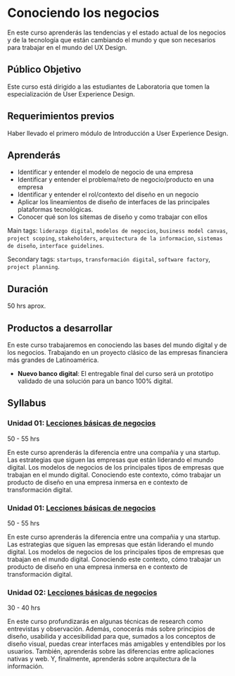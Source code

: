 # Conociendo los negocios

En este curso aprenderás las tendencias y el estado actual de los negocios y de
la tecnología que están cambiando el mundo y que son necesarios para trabajar en
el mundo del UX Design.

## Público Objetivo

Este curso está dirigido a las estudiantes de Laboratoria que tomen la
especialización de User Experience Design.

## Requerimientos previos

Haber llevado el primero módulo de Introducción a User Experience Design.

## Aprenderás

- Identificar y entender el modelo de negocio de una empresa
- Identificar y entender el problema/reto de negocio/producto en una empresa
- Identificar y entender el rol/contexto del diseño en un negocio
- Aplicar los lineamientos de diseño de interfaces de las principales
  plataformas tecnológicas.
- Conocer qué son los sitemas de diseño y como trabajar con ellos

Main tags: `liderazgo digital`, `modelos de negocios`, `business model canvas`,
`project scoping`, `stakeholders`, `arquitectura de la informacion`, `sistemas
de diseño`, `interface guidelines`.

Secondary tags: `startups`, `transformación digital`, `software factory`,
`project planning`.

## Duración

50 hrs aprox.

## Productos a desarrollar

En este curso trabajaremos en conociendo las bases del mundo digital y de los
negocios. Trabajando en un proyecto clásico de las empresas financiera más
grandes de Latinoamérica.

- **Nuevo banco digital**: El entregable final del curso será un prototipo
  validado de una solución para un banco 100% digital.

## Syllabus

### Unidad 01: [Lecciones básicas de negocios](01-business-basics)

50 - 55 hrs

En este curso aprenderás la diferencia entre una compañia y una startup. Las
estrategias que siguen las empresas que están liderando el mundo digital. Los
modelos de negocios de los principales tipos de empresas que trabajan en el
mundo digital. Conociendo este contexto, cómo trabajar un producto de diseño en
una empresa inmersa en e contexto de transformación digital.

### Unidad 01: [Lecciones básicas de negocios](01-business-basics)

50 - 55 hrs

En este curso aprenderás la diferencia entre una compañia y una startup. Las
estrategias que siguen las empresas que están liderando el mundo digital. Los
modelos de negocios de los principales tipos de empresas que trabajan en el
mundo digital. Conociendo este contexto, cómo trabajar un producto de diseño en
una empresa inmersa en e contexto de transformación digital.

### Unidad 02: [Lecciones básicas de negocios](02-desgin)

30 - 40 hrs

En este curso profundizarás en algunas técnicas de research como entrevistas y
observación. Además, conocerás más sobre principios de diseño, usabilida y
accesibilidad para que, sumados a los conceptos de diseño visual, puedas crear
interfaces más amigables y entendibles por los usuarios. También, aprenderás
sobre las diferencias entre aplicaciones nativas y web. Y, finalmente,
aprenderás sobre arquitectura de la información.